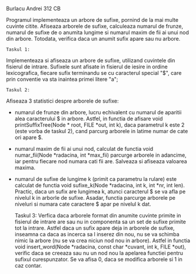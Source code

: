 Burlacu Andrei 312 CB

 Programul implementeaza un arbore de sufixe, pornind de la mai multe cuvinte citite. Afiseaza arborele de sufixe, calculeaza numarul de frunze,
 numarul de sufixe de o anumita lungime si numarul maxim de fii ai unui nod din arbore. Totodata, verifica daca un anumit sufix apare sau nu arbore.


    Taskul 1:

 Implementeaza si afiseaza un arbore de sufixe, utilizand cuvintele din fisierul de intrare. Sufixele sunt afisate in fisierul de iesire in ordine
 lexicografica, fiecare sufix terminandu se cu caracterul special "$", care prin conventie va sta inaintea primei litere "a"; 
 
    Taskul 2:

 Afiseaza 3 statistici despre arborele de sufixe:
 
 - numarul de frunze din arbore, lucru echivalent cu numarul de aparitii alea caracterului $ in arbore. Astfel, in functia de afisare
 void printSuffixTree(Node * root, FILE *out, int k), daca parametrul k este 2 (este vorba de taskul 2), cand parcurg arborele in latime
 numar de cate ori apare $.

 - numarul maxim de fii ai unui nod, calculat de functia void numar_fii(Node *radacina, int *max_fii) parcurge arborele in adancime, iar pentru
 fiecare nod numara cati fii are. Salveaza si afiseaza valoarea maxima.

 - numarul de sufixe de lungime k (primit ca parametru la rulare) este calculat de functia void sufixe_k(Node *radacina, int k, int *nr, int len). 
 Practic, daca un sufix are lungimea k, atunci caracterul $ se va afla pe nivelul k in arborle de sufixe. Asadar, functia parcurge arborele pe niveluri
 si numara cate caractere $ apar pe nivelul k dat.


    Taskul 3:
 Verfica daca arborele format din anumite cuvinte primite in fisierul de intrare are sau nu in componenta sa un set de sufixe primite tot la intrare.
 Astfel daca un sufix apare deja in arborele de sufixe, inseamna ca daca as incerca sa l inserez din nou, nu se va schimba nimic la arbore (nu
 se va crea niciun nod nou in arbore). Astfel in functia void insert_word(Node *radacina, const char *cuvant, int k, FILE *out), verific daca se creeaza 
 sau nu un nod nou la apelarea functiei pentru sufixul curespunzator. Se va afisa 0, daca se modifica arborele si 1 in caz contar.

 
